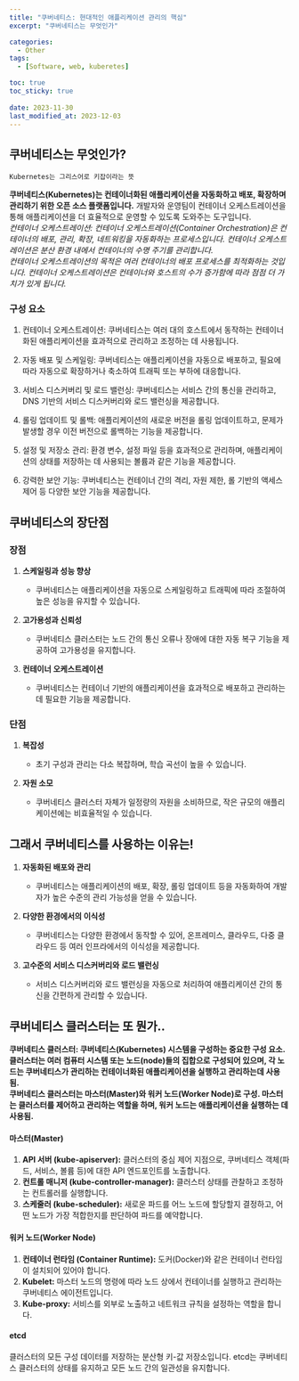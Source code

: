 ```yaml
---
title: "쿠버네티스: 현대적인 애플리케이션 관리의 핵심"
excerpt: "쿠버네티스는 무엇인가"

categories:
  - Other
tags:
  - [Software, web, kuberetes]

toc: true
toc_sticky: true
 
date: 2023-11-30
last_modified_at: 2023-12-03
---
```


## 쿠버네티스는 무엇인가?
`Kubernetes는 그리스어로 키잡이라는 뜻`

**쿠버네티스(Kubernetes)는 컨테이너화된 애플리케이션을 자동화하고 배포, 확장하며 관리하기 위한 오픈 소스 플랫폼입니다.** 개발자와 운영팀이 컨테이너 오케스트레이션을 통해 애플리케이션을 더 효율적으로 운영할 수 있도록 도와주는 도구입니다.    
*컨테이너 오케스트레이션: 컨테이너 오케스트레이션(Container Orchestration)은 컨테이너의 배포, 관리, 확장, 네트워킹을 자동화하는 프로세스입니다. 컨테이너 오케스트레이션은 분산 환경 내에서 컨테이너의 수명 주기를 관리합니다.     
컨테이너 오케스트레이션의 목적은 여러 컨테이너의 배포 프로세스를 최적화하는 것입니다. 컨테이너 오케스트레이션은 컨테이너와 호스트의 수가 증가함에 따라 점점 더 가치가 있게 됩니다.*

### 구성 요소
1. 컨테이너 오케스트레이션: 쿠버네티스는 여러 대의 호스트에서 동작하는 컨테이너화된 애플리케이션을 효과적으로 관리하고 조정하는 데 사용됩니다.

1. 자동 배포 및 스케일링: 쿠버네티스는 애플리케이션을 자동으로 배포하고, 필요에 따라 자동으로 확장하거나 축소하여 트래픽 또는 부하에 대응합니다.

1. 서비스 디스커버리 및 로드 밸런싱: 쿠버네티스는 서비스 간의 통신을 관리하고, DNS 기반의 서비스 디스커버리와 로드 밸런싱을 제공합니다.

1. 롤링 업데이트 및 롤백: 애플리케이션의 새로운 버전을 롤링 업데이트하고, 문제가 발생할 경우 이전 버전으로 롤백하는 기능을 제공합니다.

1. 설정 및 저장소 관리: 환경 변수, 설정 파일 등을 효과적으로 관리하며, 애플리케이션의 상태를 저장하는 데 사용되는 볼륨과 같은 기능을 제공합니다.

1. 강력한 보안 기능: 쿠버네티스는 컨테이너 간의 격리, 자원 제한, 롤 기반의 액세스 제어 등 다양한 보안 기능을 제공합니다.

## 쿠버네티스의 장단점

### 장점

1. **스케일링과 성능 향상**
   - 쿠버네티스는 애플리케이션을 자동으로 스케일링하고 트래픽에 따라 조절하여 높은 성능을 유지할 수 있습니다.

2. **고가용성과 신뢰성**
   - 쿠버네티스 클러스터는 노드 간의 통신 오류나 장애에 대한 자동 복구 기능을 제공하여 고가용성을 유지합니다.

3. **컨테이너 오케스트레이션**
   - 쿠버네티스는 컨테이너 기반의 애플리케이션을 효과적으로 배포하고 관리하는데 필요한 기능을 제공합니다.

### 단점

1. **복잡성**
   - 초기 구성과 관리는 다소 복잡하며, 학습 곡선이 높을 수 있습니다.

2. **자원 소모**
   - 쿠버네티스 클러스터 자체가 일정량의 자원을 소비하므로, 작은 규모의 애플리케이션에는 비효율적일 수 있습니다.

## 그래서 쿠버네티스를 사용하는 이유는!

1. **자동화된 배포와 관리**
   - 쿠버네티스는 애플리케이션의 배포, 확장, 롤링 업데이트 등을 자동화하여 개발자가 높은 수준의 관리 가능성을 얻을 수 있습니다.

2. **다양한 환경에서의 이식성**
   - 쿠버네티스는 다양한 환경에서 동작할 수 있어, 온프레미스, 클라우드, 다중 클라우드 등 여러 인프라에서의 이식성을 제공합니다.

3. **고수준의 서비스 디스커버리와 로드 밸런싱**
   - 서비스 디스커버리와 로드 밸런싱을 자동으로 처리하여 애플리케이션 간의 통신을 간편하게 관리할 수 있습니다.


## 쿠버네티스 클러스터는 또 뭔가..
**쿠버네티스 클러스터: 쿠버네티스(Kubernetes) 시스템을 구성하는 중요한 구성 요소. 클러스터는 여러 컴퓨터 시스템 또는 노드(node)들의 집합으로 구성되어 있으며, 각 노드는 쿠버네티스가 관리하는 컨테이너화된 애플리케이션을 실행하고 관리하는데 사용됨.    
쿠버네티스 클러스터는 마스터(Master)와 워커 노드(Worker Node)로 구성. 마스터는 클러스터를 제어하고 관리하는 역할을 하며, 워커 노드는 애플리케이션을 실행하는 데 사용됨.**

#### 마스터(Master)

1. **API 서버 (kube-apiserver):** 클러스터의 중심 제어 지점으로, 쿠버네티스 객체(파드, 서비스, 볼륨 등)에 대한 API 엔드포인트를 노출합니다.
2. **컨트롤 매니저 (kube-controller-manager):** 클러스터 상태를 관찰하고 조정하는 컨트롤러를 실행합니다.
3. **스케줄러 (kube-scheduler):** 새로운 파드를 어느 노드에 할당할지 결정하고, 어떤 노드가 가장 적합한지를 판단하여 파드를 예약합니다.

#### 워커 노드(Worker Node)

1. **컨테이너 런타임 (Container Runtime):** 도커(Docker)와 같은 컨테이너 런타임이 설치되어 있어야 합니다.
2. **Kubelet:** 마스터 노드의 명령에 따라 노드 상에서 컨테이너를 실행하고 관리하는 쿠버네티스 에이전트입니다.
3. **Kube-proxy:** 서비스를 외부로 노출하고 네트워크 규칙을 설정하는 역할을 합니다.

#### etcd

클러스터의 모든 구성 데이터를 저장하는 분산형 키-값 저장소입니다. etcd는 쿠버네티스 클러스터의 상태를 유지하고 모든 노드 간의 일관성을 유지합니다.
